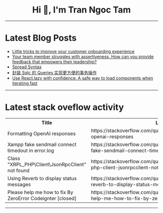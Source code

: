 <h1 align="center">Hi 👋, I'm Tran Ngoc Tam</h1>

---

# Latest Blog Posts 
<!-- BLOG-POST-LIST:START -->
- [Little tricks to improve your customer onboarding experience](https://dev.to/logto/little-tricks-to-improve-your-customer-onboarding-experience-40bn)
- [Your team member struggles with assertiveness. How can you provide feedback that empowers their leadership?](https://dev.to/gourav_sharma_00/your-team-member-struggles-with-assertiveness-how-can-you-provide-feedback-that-empowers-their-leadership-18dd)
- [Spread Syntax](https://dev.to/benlongcp/spread-syntax-42no)
- [封装 Sqlc 的 Queries 实现更方便的事务操作](https://dev.to/hungtcs/feng-zhuang-sqlc-de-queries-shi-xian-geng-fang-bian-de-shi-wu-cao-zuo-3keo)
- [Use React.lazy with confidence: A safe way to load components when iterating fast](https://dev.to/logto/use-reactlazy-with-confidence-a-safe-way-to-load-components-when-iterating-fast-1gkh)
<!-- BLOG-POST-LIST:END -->

---

# Latest stack oveflow activity
<table>
  <tr><th>Title</th><th>Link</th></tr>
  <!-- STACKOVERFLOW:START --><tr><td>Formatting OpenAI responses</td><td>https://stackoverflow.com/questions/78823510/formatting-openai-responses</td></tr><tr><td>Xampp fake sendmail connect timedout in error.log</td><td>https://stackoverflow.com/questions/78823437/xampp-fake-sendmail-connect-timedout-in-error-log</td></tr><tr><td>Class &quot;XRPL_PHP\Client\JsonRpcClient&quot; not found</td><td>https://stackoverflow.com/questions/78823428/class-xrpl-php-client-jsonrpcclient-not-found</td></tr><tr><td>Using Reverb to display status messages</td><td>https://stackoverflow.com/questions/78823384/using-reverb-to-display-status-messages</td></tr><tr><td>Please help me how to fix By ZeroError Codeignter [closed]</td><td>https://stackoverflow.com/questions/78823236/please-help-me-how-to-fix-by-zeroerror-codeignter</td></tr><!-- STACKOVERFLOW:END -->
</table>

---


